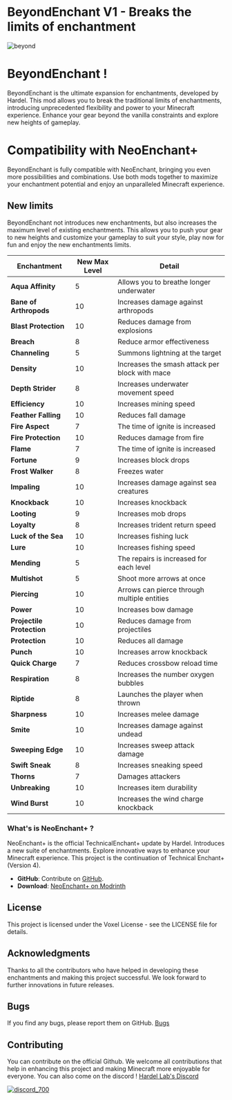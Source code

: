 # BeyondEnchant V1 - Breaks the limits of enchantment
![beyond](https://github.com/Hardel-DW/BeyondEnchant/assets/42413417/d107bc40-c48c-47b2-91eb-8a012a55c95c)

# BeyondEnchant !
BeyondEnchant is the ultimate expansion for enchantments, developed by Hardel. This mod allows you to break the traditional limits of enchantments, introducing unprecedented flexibility and power to your Minecraft experience. Enhance your gear beyond the vanilla constraints and explore new heights of gameplay.

# Compatibility with NeoEnchant+
BeyondEnchant is fully compatible with NeoEnchant, bringing you even more possibilities and combinations. Use both mods together to maximize your enchantment potential and enjoy an unparalleled Minecraft experience.

## New limits
BeyondEnchant not introduces new enchantments, but also increases the maximum level of existing enchantments. This allows you to push your gear to new heights and customize your gameplay to suit your style, play now for fun and enjoy the new enchantments limits.

| Enchantment |  New Max Level | Detail |
| --- | --- | --- |
| **Aqua Affinity** | 5 | Allows you to breathe longer underwater |
| **Bane of Arthropods** | 10 | Increases damage against arthropods |
| **Blast Protection** | 10 | Reduces damage from explosions |
| **Breach** | 8 | Reduce armor effectiveness |
| **Channeling** | 5 | Summons lightning at the target |
| **Density** | 10 | Increases the smash attack per block with mace |
| **Depth Strider** | 8 | Increases underwater movement speed |
| **Efficiency** | 10 | Increases mining speed |
| **Feather Falling** | 10 | Reduces fall damage |
| **Fire Aspect** | 7 | The time of ignite is increased |
| **Fire Protection** | 10 | Reduces damage from fire |
| **Flame** | 7 | The time of ignite is increased |
| **Fortune** | 9 | Increases block drops |
| **Frost Walker** | 8 | Freezes water |
| **Impaling** | 10 | Increases damage against sea creatures |
| **Knockback** | 10 | Increases knockback |
| **Looting** | 9 | Increases mob drops |
| **Loyalty** | 8 | Increases trident return speed |
| **Luck of the Sea** | 10 | Increases fishing luck |
| **Lure** | 10 | Increases fishing speed |
| **Mending** | 5 | The repairs is increased for each level |
| **Multishot** | 5 | Shoot more arrows at once |
| **Piercing** | 10 | Arrows can pierce through multiple entities |
| **Power** | 10 | Increases bow damage |
| **Projectile Protection** | 10 | Reduces damage from projectiles |
| **Protection** | 10 | Reduces all damage |
| **Punch** | 10 | Increases arrow knockback |
| **Quick Charge** | 7 | Reduces crossbow reload time |
| **Respiration** | 8 | Increases the number oxygen bubbles |
| **Riptide** | 8 | Launches the player when thrown |
| **Sharpness** | 10 | Increases melee damage |
| **Smite** | 10 | Increases damage against undead |
| **Sweeping Edge** | 10 | Increases sweep attack damage |
| **Swift Sneak** | 8 | Increases sneaking speed |
| **Thorns** | 7 | Damages attackers |
| **Unbreaking** | 10 | Increases item durability |
| **Wind Burst** | 10 | Increases the wind charge knockback |


### What's is NeoEnchant+ ?
NeoEnchant+ is the official TechnicalEnchant+ update by Hardel. Introduces a new suite of enchantments. Explore innovative ways to enhance your Minecraft experience. This project is the continuation of Technical Enchant+ (Version 4).
- **GitHub**: Contribute on [GitHub](https://github.com/Hardel-DW/NeoEnchant).
- **Download**: [NeoEnchant+ on Modrinth](https://modrinth.com/datapack/neoenchant)

## License
This project is licensed under the Voxel License - see the LICENSE file for details.

## Acknowledgments
Thanks to all the contributors who have helped in developing these enchantments and making this project successful. We look forward to further innovations in future releases.

## Bugs
If you find any bugs, please report them on GitHub.
[Bugs](https://github.com/Hardel-DW/BeyondEnchant/issues)

## Contributing
You can contribute on the official Github. We welcome all contributions that help in enhancing this project and making Minecraft more enjoyable for everyone.
You can also come on the discord ! [Hardel Lab's Discord](https://discord.gg/mVpYB6kF93)  


[![discord_700](https://github.com/Hardel-DW/NeoEnchant/assets/42413417/d36d60d5-18f7-40e0-9d2d-dc610f6d42a5)](https://discord.gg/mVpYB6kF93)  
